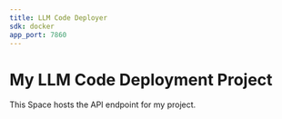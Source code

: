 ```yaml
---
title: LLM Code Deployer
sdk: docker
app_port: 7860
---
```


# My LLM Code Deployment Project

This Space hosts the API endpoint for my project.